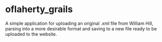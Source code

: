 oflaherty_grails
================

A simple application for uploading an original .xml file from William Hill, parsing into a more desirable format and saving to a new file ready to be uploaded to the website.
